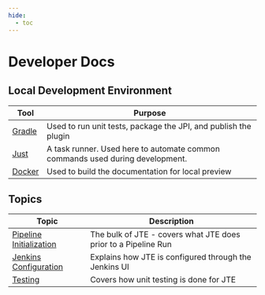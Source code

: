 ```yaml
---
hide:
  - toc
---
```


# Developer Docs

## Local Development Environment

| Tool                                         | Purpose                                                                       |
|----------------------------------------------|-------------------------------------------------------------------------------|
| [Gradle]( https://gradle.org)                | Used to run unit tests, package the JPI, and publish the plugin               |
| [Just](https://github.com/casey/just)        | A task runner. Used here to automate common commands used during development. |
| [Docker](https://www.docker.com/get-started) | Used to build the documentation for local preview                             |

## Topics

| Topic                                                         | Description                                                    |
|---------------------------------------------------------------|----------------------------------------------------------------|
| [Pipeline Initialization](./pipeline-initialization/index.md) | The bulk of JTE - covers what JTE does prior to a Pipeline Run |
| [Jenkins Configuration](./jenkins-config/index.md)            | Explains how JTE is configured through the Jenkins UI          |
| [Testing](./testing/index.md)                                 | Covers how unit testing is done for JTE                        |